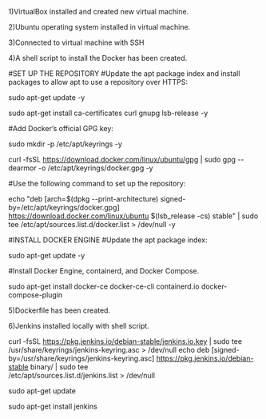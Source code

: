 1)VirtualBox installed and created new virtual machine. 


2)Ubuntu operating system installed in virtual machine.

3)Connected to virtual machine with SSH

4)A shell script to install the Docker has been created.

#SET UP THE REPOSITORY
#Update the apt package index and install packages to allow apt to use a repository over HTTPS:

sudo apt-get update -y

sudo apt-get install ca-certificates curl gnupg lsb-release -y

#Add Docker’s official GPG key:

sudo mkdir -p /etc/apt/keyrings -y

curl -fsSL https://download.docker.com/linux/ubuntu/gpg | sudo gpg --dearmor -o /etc/apt/keyrings/docker.gpg -y

#Use the following command to set up the repository:

echo "deb [arch=$(dpkg --print-architecture) signed-by=/etc/apt/keyrings/docker.gpg] https://download.docker.com/linux/ubuntu $(lsb_release -cs) stable" | sudo tee /etc/apt/sources.list.d/docker.list > /dev/null -y

#INSTALL DOCKER ENGINE
#Update the apt package index:

sudo apt-get update -y

#Install Docker Engine, containerd, and Docker Compose.

sudo apt-get install docker-ce docker-ce-cli containerd.io docker-compose-plugin

5)Dockerfile has been created.

6)Jenkins installed locally with shell script.

curl -fsSL https://pkg.jenkins.io/debian-stable/jenkins.io.key | sudo tee /usr/share/keyrings/jenkins-keyring.asc > /dev/null
echo deb [signed-by=/usr/share/keyrings/jenkins-keyring.asc] https://pkg.jenkins.io/debian-stable binary/ | sudo tee \
  /etc/apt/sources.list.d/jenkins.list > /dev/null
  
sudo apt-get update

sudo apt-get install jenkins

